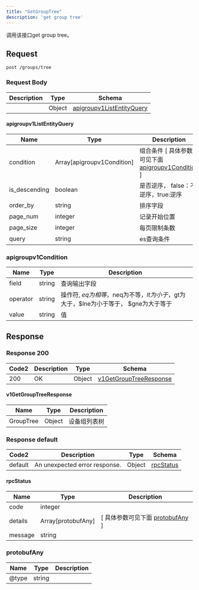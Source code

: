 ```yaml
---
title: "GetGroupTree"
description: 'get group tree'
---
```

调用该接口get group tree。

## Request


```
post /groups/tree
```

### Request Body 
| Description | Type | Schema |
| ----------- | ------ | ------ |
|  | Object | [apigroupv1ListEntityQuery](#apigroupv1ListEntityQuery) |

#### apigroupv1ListEntityQuery

| Name | Type | Description | 
| ---- | ---- | ----------- |         
| condition | Array[apigroupv1Condition] | 组合条件 [ 具体参数可见下面 [apigroupv1Condition](#apigroupv1Condition) ] |       
| is_descending | boolean | 是否逆序， false：不逆序，true:逆序 |      
| order_by | string | 排序字段 |      
| page_num | integer | 记录开始位置 |      
| page_size | integer | 每页限制条数 |      
| query | string | es查询条件 |   

### apigroupv1Condition
| Name | Type | Description | 
| ---- | ---- | ----------- |     
| field | string | 查询输出字段 |      
| operator | string | 操作符, $eq为相等，$neq为不等，$lt为小于，$gt为大于，$lne为小于等于， $gne为大于等于 |      
| value | string | 值 |   



## Response

### Response  200 
| Code2 | Description | Type | Schema |
| ---- | ----------- | ------ | ------ |
| 200 | OK | Object | [v1GetGroupTreeResponse](#v1GetGroupTreeResponse) |

#### v1GetGroupTreeResponse

| Name | Type | Description | 
| ---- | ---- | ----------- |    
| GroupTree | Object | 设备组列表树   |   



### Response  default 
| Code2 | Description | Type | Schema |
| ---- | ----------- | ------ | ------ |
| default | An unexpected error response. | Object | [rpcStatus](#rpcStatus) |

#### rpcStatus

| Name | Type | Description | 
| ---- | ---- | ----------- |     
| code | integer |  |          
| details | Array[protobufAny] |  [ 具体参数可见下面 [protobufAny](#protobufAny) ] |       
| message | string |  |   

### protobufAny
| Name | Type | Description | 
| ---- | ---- | ----------- |     
| @type | string |  |   




